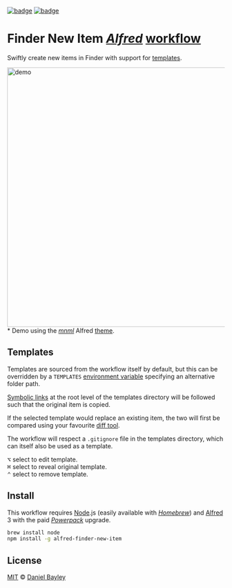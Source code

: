 [![badge][npm]][package]
[![badge][downloads]][package]

Finder New Item _[Alfred]_ [workflow]
=====================================
Swiftly create new items in Finder with support for [templates](#templates).

<img width="600px" src="https://media.githubusercontent.com/media/danielbayley/alfred-finder-new-item/master/demo.gif" alt="demo"></img>  
\* Demo using the _[mnml]_ Alfred [theme].

Templates
---------
Templates are sourced from the workflow itself by default, but this can be overridden by a `TEMPLATES` [environment variable] specifying an alternative folder path.

[Symbolic links] at the root level of the templates directory will be followed such that the original item is copied.

If the selected template would replace an existing item, the two will first be compared using your favourite [diff tool].

The workflow will respect a `.gitignore` file in the templates directory, which can itself also be used as a template.

<kbd>⌥</kbd> select to edit template.  
<kbd>⌘</kbd> select to reveal original template.  
<kbd>⌃</kbd> select to remove template.

Install
-------
This workflow requires [Node].js (easily available with _[Homebrew]_) and [Alfred] 3 with the paid _[Powerpack]_ upgrade.

~~~ sh
brew install node
npm install -g alfred-finder-new-item
~~~

License
-------
[MIT] © [Daniel Bayley]

[MIT]:                    LICENSE.md
[Daniel Bayley]:          https://github.com/danielbayley

[alfred]:                 http://alfredapp.com
[mnml]:                   https://github.com/danielbayley/alfred-mnml-light
[theme]:                  http://alfredapp.com/help/appearance
[powerpack]:              https://alfredapp.com/powerpack
[workflow]:               http://alfredapp.com/workflows
[packal]:                 https://packal.org/workflow/finder-new-item
[awm]:                    https://github.com/jonathanwiesel/awm

[npm]:                    https://img.shields.io/npm/v/alfred-finder-new-item.svg?style=flat-square
[downloads]:              https://img.shields.io/npm/dt/alfred-finder-new-item.svg?style=flat-square
[package]:                https://npmjs.com/package/alfred-finder-new-item
[node]:                   https://nodejs.org
[homebrew]:               http://brew.sh

[environment variable]:   http://alfredapp.com/help/workflows/script-environment-variables
[symbolic links]:         https://en.wikipedia.org/wiki/Symbolic_link
[diff tool]:              http://git-tower.com/blog/diff-tools-mac
